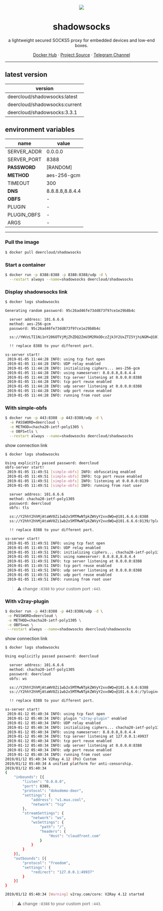 <p align="center">
<a href="https://hub.docker.com/r/deercloud/shadowsocks">
<img src="https://user-images.githubusercontent.com/2666735/50723896-0b22d000-111f-11e9-9ee4-32914e347219.png" />
</a>
</p>

<h1 align="center">shadowsocks</h1>

<p align="center">a lightweight secured SOCKS5 proxy for embedded devices and low-end boxes.</p>

<p align=center>
<a href="https://hub.docker.com/r/deercloud/shadowsocks">Docker Hub</a> ·
<a href="https://github.com/shadowsocks/shadowsocks-libev">Project Source</a> ·
<a href="https://t.me/linuxUpdate">Telegram Channel</a>
</p>

***

## latest version

|version|
|---|
|deercloud/shadowsocks:latest|
|deercloud/shadowsocks:current|
|deercloud/shadowsocks:3.3.1|


## environment variables

|name|value|
|---|---|
|SERVER_ADDR|0.0.0.0|
|SERVER_PORT|8388|
|**PASSWORD**|[RANDOM]|
|**METHOD**|aes-256-gcm|
|TIMEOUT|300|
|**DNS**|8.8.8.8,8.8.4.4|
|**OBFS**|-|
|PLUGIN|-|
|PLUGIN_OBFS|-|
|ARGS|-|

***

### Pull the image

```bash
$ docker pull deercloud/shadowsocks
```

### Start a container

```bash
$ docker run -p 8388:8388 -p 8388:8388/udp -d \
  --restart always --name=shadowsocks deercloud/shadowsocks
```

### Display shadowsocks link

```bash
$ docker logs shadowsocks

Generating random password: 95c26ad46fe73dd873f97ce1e29b8b4c

  server address: 101.6.6.6
  method: aes-256-gcm
  password: 95c26ad46fe73dd873f97ce1e29b8b4c

  ss://YWVzLTI1Ni1nY206OTVjMjZhZDQ2ZmU3M2RkODczZjk3Y2UxZTI5YjhiNGM=@101.6.6.6:8388

  !! replace 8388 to your different port.

ss-server start!
 2019-01-05 11:44:28 INFO: using tcp fast open
 2019-01-05 11:44:28 INFO: UDP relay enabled
 2019-01-05 11:44:28 INFO: initializing ciphers... aes-256-gcm
 2019-01-05 11:44:28 INFO: using nameserver: 8.8.8.8,8.8.4.4
 2019-01-05 11:44:28 INFO: tcp server listening at 0.0.0.0:8388
 2019-01-05 11:44:28 INFO: tcp port reuse enabled
 2019-01-05 11:44:28 INFO: udp server listening at 0.0.0.0:8388
 2019-01-05 11:44:28 INFO: udp port reuse enabled
 2019-01-05 11:44:28 INFO: running from root user
```

### With simple-obfs

```bash
$ docker run -p 443:8388 -p 443:8388/udp -d \
  -e PASSWORD=deercloud \
  -e METHOD=chacha20-ietf-poly1305 \
  -e OBFS=tls \
  --restart always --name=shadowsocks deercloud/shadowsocks
```

show connection link

```bash
$ docker logs shadowsocks

Using explicitly passed password: deercloud
obfs-server start!
 2019-01-05 11:49:51 [simple-obfs] INFO: obfuscating enabled
 2019-01-05 11:49:51 [simple-obfs] INFO: tcp port reuse enabled
 2019-01-05 11:49:51 [simple-obfs] INFO: listening at 0.0.0.0:8139
 2019-01-05 11:49:51 [simple-obfs] INFO: running from root user

  server address: 101.6.6.6
  method: chacha20-ietf-poly1305
  password: deercloud
  obfs: tls

  ss://Y2hhY2hhMjAtaWV0Zi1wb2x5MTMwNTpkZWVyY2xvdWQ=@101.6.6.6:8388
  ss://Y2hhY2hhMjAtaWV0Zi1wb2x5MTMwNTpkZWVyY2xvdWQ=@101.6.6.6:8139/?plugin=obfs-local%3Bobfs%3Dtls

  !! replace 8388 to your different port.

ss-server start!
 2019-01-05 11:49:51 INFO: using tcp fast open
 2019-01-05 11:49:51 INFO: UDP relay enabled
 2019-01-05 11:49:51 INFO: initializing ciphers... chacha20-ietf-poly1305
 2019-01-05 11:49:51 INFO: using nameserver: 8.8.8.8,8.8.4.4
 2019-01-05 11:49:51 INFO: tcp server listening at 0.0.0.0:8388
 2019-01-05 11:49:51 INFO: tcp port reuse enabled
 2019-01-05 11:49:51 INFO: udp server listening at 0.0.0.0:8388
 2019-01-05 11:49:51 INFO: udp port reuse enabled
 2019-01-05 11:49:51 INFO: running from root user
```

 > :warning: change `:8388` to your custom port `:443`.

### With v2ray-plugin

```bash
$ docker run -p 443:8388 -p 443:8388/udp -d \
 -e PASSWORD=deercloud \
 -e METHOD=chacha20-ietf-poly1305 \
 -e OBFS=ws \
 --restart always --name=shadowsocks deercloud/shadowsocks
```

show connection link

```bash
$ docker logs shadowsocks

Using explicitly passed password: deercloud

  server address: 101.6.6.6
  method: chacha20-ietf-poly1305
  password: deercloud
  obfs: ws

  ss://Y2hhY2hhMjAtaWV0Zi1wb2x5MTMwNTpkZWVyY2xvdWQ=@101.6.6.6:8388
  ss://Y2hhY2hhMjAtaWV0Zi1wb2x5MTMwNTpkZWVyY2xvdWQ=@101.6.6.6:/?plugin=v2ray-plugin%3B

  !! replace 8388 to your different port.

ss-server start!
 2019-01-12 05:40:34 INFO: using tcp fast open
 2019-01-12 05:40:34 INFO: plugin "v2ray-plugin" enabled
 2019-01-12 05:40:34 INFO: UDP relay enabled
 2019-01-12 05:40:34 INFO: initializing ciphers... chacha20-ietf-poly1305
 2019-01-12 05:40:34 INFO: using nameserver: 8.8.8.8,8.8.4.4
 2019-01-12 05:40:34 INFO: tcp server listening at 127.0.0.1:49937
 2019-01-12 05:40:34 INFO: tcp port reuse enabled
 2019-01-12 05:40:34 INFO: udp server listening at 0.0.0.0:8388
 2019-01-12 05:40:34 INFO: udp port reuse enabled
 2019-01-12 05:40:34 INFO: running from root user
2019/01/12 05:40:34 V2Ray 4.12 (Po) Custom
2019/01/12 05:40:34 A unified platform for anti-censorship.
2019/01/12 05:40:34
{
    "inbounds": [{
        "listen": "0.0.0.0",
        "port": 8388,
        "protocol": "dokodemo-door",
        "settings": {
            "address": "v1.mux.cool",
            "network": "tcp"
        },
        "streamSettings": {
            "network": "ws",
            "wsSettings": {
                "path": "/",
                "headers": {
                    "Host": "cloudfront.com"
                }
            }
        }
    }],
    "outbounds": [{
        "protocol": "freedom",
        "settings": {
            "redirect": "127.0.0.1:49937"
        }
    }]
}

2019/01/12 05:40:34 [Warning] v2ray.com/core: V2Ray 4.12 started
```

> :warning: change `:8388` to your custom port `:443`.
